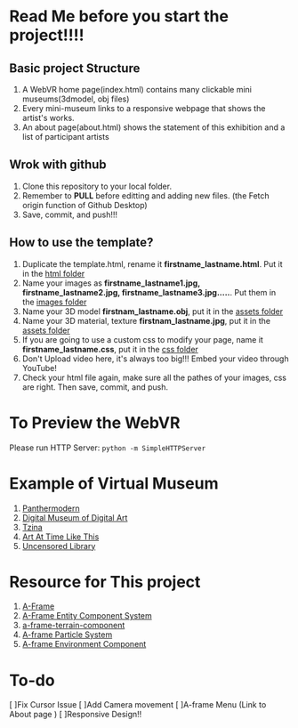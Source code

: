 # Read Me before you start the project!!!!
## Basic project Structure
1. A WebVR home page(index.html) contains many clickable mini museums(3dmodel, obj files)
2. Every mini-museum links to a responsive webpage that shows the artist's works. 
3. An about page(about.html) shows the statement of this exhibition and a list of participant artists

## Wrok with github
1. Clone this repository to your local folder.
2. Remember to <b>PULL</b> before editting and adding new files. (the Fetch origin function of Github Desktop)
3. Save, commit, and push!!!

## How to use the template?
1. Duplicate the template.html, rename it <b>firstname_lastname.html</b>. Put it in the <a href="https://github.com/uglykiki/art75-2020-exhibition/tree/master/html">html folder</a>
2. Name your images as <b>firstname_lastname1.jpg, firstname_lastname2.jpg, firstname_lastname3.jpg.....</b>. Put them in the <a href="https://github.com/uglykiki/art75-2020-exhibition/tree/master/images">images folder</a>
3. Name your 3D model <b>firstnam_lastname.obj</b>, put it in the <a href="https://github.com/uglykiki/art75-2020-exhibition/tree/master/assets">assets folder</a>
4. Name your 3D material, texture <b>firstnam_lastname.jpg</b>, put it in the <a href="https://github.com/uglykiki/art75-2020-exhibition/tree/master/assets">assets folder</a>
5. If you are going to use a custom css to modify your page, name it <b>firstname_lastname.css</b>, put it in the <a href="https://github.com/uglykiki/art75-2020-exhibition/tree/master/css">css folder</a>
6. Don't Upload video here, it's always too big!!! Embed your video through YouTube!
7. Check your html file again, make sure all the pathes of your images, css are right. Then save, commit, and push.

# To Preview the WebVR 
Please run HTTP Server: `python -m SimpleHTTPServer`

# Example of Virtual Museum
1. [Panthermodern](http://panthermodern.org/about.html)
2. [Digital Museum of Digital Art](https://dimoda.art/past-exhibitions)
3. [Tzina](http://tzina.space/)
4. [Art At Time Like This](https://artatatimelikethis.com/)
5. [Uncensored Library](https://uncensoredlibrary.com/en)

# Resource for This project
1. [A-Frame](https://aframe.io/docs/1.0.0/introduction/)
2. [A-Frame Entity Component System](https://aframe.io/docs/1.0.0/introduction/entity-component-system.html#example)
3. [a-frame-terrain-component](https://github.com/bryik/aframe-terrain-model-component)
4. [A-frame Particle System](https://github.com/IdeaSpaceVR/aframe-particle-system-component)
5. [A-frame Environment Component](https://github.com/supermedium/aframe-environment-component)

# To-do
[ ]Fix Cursor Issue
[ ]Add Camera movement
[ ]A-frame Menu (Link to About page )
[ ]Responsive Design!!